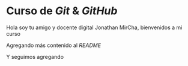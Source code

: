 # Curso de _Git_ & _GitHub_


Hola soy tu amigo y docente digital Jonathan MirCha, bienvenidos a mi curso

Agregando más contenido al _README_

Y seguimos agregando